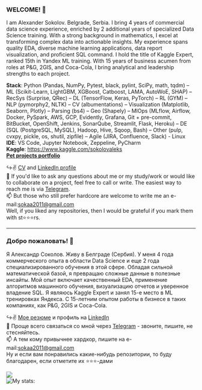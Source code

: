 ### WELCOME! 👋

I am Alexander Sokolov. Belgrade, Serbia. I bring 4 years of commercial data science experience, enriched by 2 additional years of specialized Data Science training. With a strong background in mathematics, I excel at transforming complex data into actionable insights. My experience spans quality EDA, diverse machine learning applications, data report visualization, and proficient SQL command. I hold the title of Kaggle Expert, ranked 15th in Yandex ML training. With 15 years of business acumen from roles at P&G, 2GIS, and Coca-Cola, I bring analytical and leadership strengths to each project.

**Stack**:  Python (Pandas, NumPy, Pytest, black, pylint, SciPy, math, tqdm) – ML (Scikit-Learn, LightGBM, XGBoost, Catboost, LAMA, AutoWoE, SHAP) – RecSys (Surprise, QRec) – DL (TensorFlow, Keras, PyTorch) – RL (GYM) – NLP (pymorphy2, NLTK) – CV (albumentations) – Visualization (Matplotlib, Seaborn, Plotly) – Parsing (bs4) – Geo (Shapely) – MlOps (MLflow, Airflow, Docker, PySpark, AWS, GCP, Evidently, Grafana, Git + pre-commit, BitBucket, OpenShift, Jenkins, SonarQube, Streamlit, Flask, Heroku) – DE (SQL (PostgreSQL, MySQL), Hadoop, Hive, Sqoop, Bash) – Other (pulp, cvxpy, pickle, os, shutil, zipfile) – Agile (JIRA, Confluence, Slack) - Linux  
**IDE**: VS Code, Jupyter Notebook, Zeppeline, PyCharm  
**Kaggle**: https://www.kaggle.com/sokolovaleks  
[**Pet projects portfolio**](https://github.com/alex-sokolov2011/pet-projects)  

↪️✌️ [CV](https://github.com/alex-sokolov2011/diplomas_and_certificates/blob/main/CV_DataScientist_Sokolov_Eng.pdf) and [LinkedIn profile](https://www.linkedin.com/in/sokolov-a-ds/)  
📩  If you'd like to ask any questions about me or my study/work or would like to collaborate on a project, feel free to call or write. The easiest way to reach me is via [Telegram](https://t.me/aleks_2011).  
📫 But those who still prefer hardcore are welcome to write me an e-mail:[sokaa2011@gmail.com](mailto:sokaa2011@gmail.com)  
Well, if you liked any repositories, then I would be grateful if you mark them with st⭐️⭐️⭐️rs.

---
### Добро пожаловать! 👋

Я Александр Соколов. Живу в Белграде (Сербия). У меня 4 года коммерческого опыта в области Data Science и еще 2 года специализированного обучения в этой сфере. Обладая сильной математической базой, я превращаю сложные данные в полезные инсайты. Мой опыт включает качественный EDA, применение алгоритмов машинного обучения, визуализацию отчетов и уверенное владение SQL. Я являюсь Kaggle Expert и занял 15-е место в ML тренировках Яндекса. С 15-летним опытом работы в бизнесе в таких компаниях, как P&G, 2GIS и Coca-Cola.  

↪️✌️ [Мое резюме](https://github.com/alex-sokolov2011/diplomas_and_certificates/blob/main/CV_DataScientist_Sokolov.pdf) и профиль на [LinkedIn](https://www.linkedin.com/in/sokolov-a-ds/)  
📩 Проще всего связаться со мной через [Telegram](https://t.me/aleks_2011) - звоните, пишите, не стесняйтесь.  
📫 А тем кому привычнее хардкор, пишите на e-mail:[sokaa2011@gmail.com](mailto:sokaa2011@gmail.com)  
Ну и если вам понравились какие-нибудь репозитории, то буду благодарен, если отметите их ⭐️⭐️⭐️-дами  

![](https://komarev.com/ghpvc/?username=alex-sokolov2011&color=blue)  
![My stats:](https://github-readme-stats.vercel.app/api?username=alex-sokolov2011&hide=prs&hide_title=True&hide_border=True&card_width=100&text_color=0d1117&show_icons=true)
